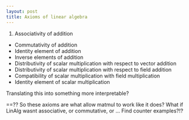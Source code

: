 ```yaml
---
layout: post
title: Axioms of linear algebra
---
```


1. Associativity of addition
* Commutativity of addition
* Identity element of addition
* Inverse elements of addition
* Distributivity of scalar multiplication with respect to vector addition
* Distributivity of scalar multiplication with respect to field addition
* Compatibility of scalar multiplication with field multiplication
* Identity element of scalar multiplication

Translating this into something more interpretable?

==??
So these axioms are what allow matmul to work like it does?
What if LinAlg wasnt associative, or commutative, or ... Find counter examples?!?
